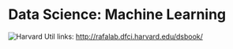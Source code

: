 # Data Science: Machine Learning
![Harvard](https://upload.wikimedia.org/wikipedia/commons/thumb/7/70/Harvard_University_logo.svg/2560px-Harvard_University_logo.svg.png)
Util links: http://rafalab.dfci.harvard.edu/dsbook/ 

